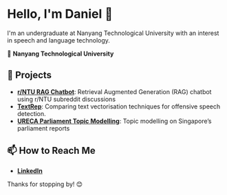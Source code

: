 # Hello, I'm Daniel 👋

I'm an undergraduate at Nanyang Technological University with an interest in speech and language technology.

🏫 **Nanyang Technological University**
## 🌟 Projects
- **[r/NTU RAG Chatbot](https://github.com/daniel-023/Reddit-RAG-Chatbot)**: Retrieval Augmented Generation (RAG) chatbot using r/NTU subreddit discussions
- **[TextRep](https://github.com/daniel-023/TextRep)**: Comparing text vectorisation techniques for offensive speech detection.
- **[URECA Parliament Topic Modelling](https://github.com/daniel-023/URECA-Parliament-Topic-Modeling)**: Topic modelling on Singapore’s parliament reports

## 📫 How to Reach Me
- **[LinkedIn](https://www.linkedin.com/in/daniel-handoyo/)**


Thanks for stopping by! 😊
